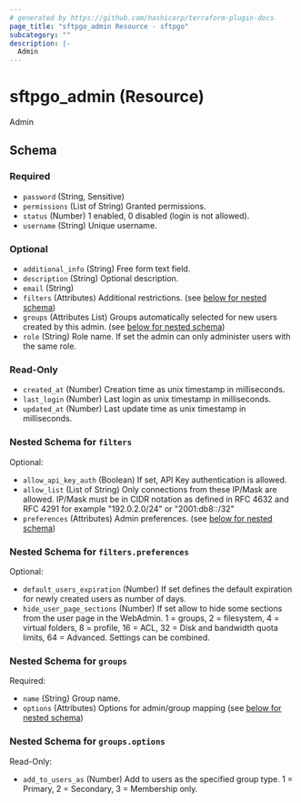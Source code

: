 ```yaml
---
# generated by https://github.com/hashicorp/terraform-plugin-docs
page_title: "sftpgo_admin Resource - sftpgo"
subcategory: ""
description: |-
  Admin
---
```


# sftpgo_admin (Resource)

Admin



<!-- schema generated by tfplugindocs -->
## Schema

### Required

- `password` (String, Sensitive)
- `permissions` (List of String) Granted permissions.
- `status` (Number) 1 enabled, 0 disabled (login is not allowed).
- `username` (String) Unique username.

### Optional

- `additional_info` (String) Free form text field.
- `description` (String) Optional description.
- `email` (String)
- `filters` (Attributes) Additional restrictions. (see [below for nested schema](#nestedatt--filters))
- `groups` (Attributes List) Groups automatically selected for new users created by this admin. (see [below for nested schema](#nestedatt--groups))
- `role` (String) Role name. If set the admin can only administer users with the same role.

### Read-Only

- `created_at` (Number) Creation time as unix timestamp in milliseconds.
- `last_login` (Number) Last login as unix timestamp in milliseconds.
- `updated_at` (Number) Last update time as unix timestamp in milliseconds.

<a id="nestedatt--filters"></a>
### Nested Schema for `filters`

Optional:

- `allow_api_key_auth` (Boolean) If set, API Key authentication is allowed.
- `allow_list` (List of String) Only connections from these IP/Mask are allowed. IP/Mask must be in CIDR notation as defined in RFC 4632 and RFC 4291 for example "192.0.2.0/24" or "2001:db8::/32"
- `preferences` (Attributes) Admin preferences. (see [below for nested schema](#nestedatt--filters--preferences))

<a id="nestedatt--filters--preferences"></a>
### Nested Schema for `filters.preferences`

Optional:

- `default_users_expiration` (Number) If set defines the default expiration for newly created users as number of days.
- `hide_user_page_sections` (Number) If set allow to hide some sections from the user page in the WebAdmin. 1 = groups, 2 = filesystem, 4 = virtual folders, 8 = profile, 16 = ACL, 32 = Disk and bandwidth quota limits, 64 = Advanced. Settings can be combined.



<a id="nestedatt--groups"></a>
### Nested Schema for `groups`

Required:

- `name` (String) Group name.
- `options` (Attributes) Options for admin/group mapping (see [below for nested schema](#nestedatt--groups--options))

<a id="nestedatt--groups--options"></a>
### Nested Schema for `groups.options`

Read-Only:

- `add_to_users_as` (Number) Add to users as the specified group type. 1 = Primary, 2 = Secondary, 3 = Membership only.


